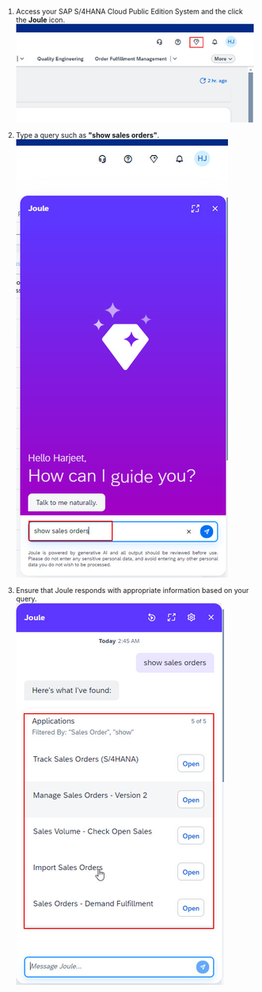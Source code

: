 1. Access your SAP S/4HANA Cloud Public Edition System and the click the **Joule** icon.</br>
![testJoule](1.jpg)

2. Type a query such as **"show sales orders"**.</br>
![testJoule](2.jpg)

3. Ensure that Joule responds with appropriate information based on your query.</br>
![testJoule](3.jpg)

